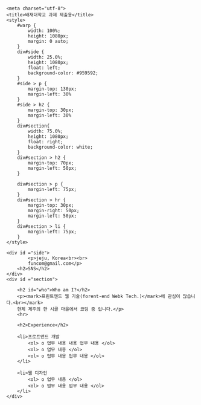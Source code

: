 # <head>
    <meta charset="utf-8">
    <title>배재대학교 과제 제출용</title>
    <style>
        #warp {
            width: 100%;
            height: 1080px;
            margin: 0 auto;
        }
        div#side {
            width: 25.0%;
            height: 1080px;
            float: left;
            background-color: #959592;
        }
        #side > p {
            margin-top: 130px;
            margin-left: 30%
        }
        #side > h2 {
            margin-top: 30px;
            margin-left: 30%
        }
        div#section{
            width: 75.0%;
            height: 1080px;
            float: right;
            background-color: white;
        }
        div#section > h2 {
            margin-top: 70px;
            margin-left: 50px;
        }

        div#section > p {
            margin-left: 75px;
        }
        div#section > hr {
            margin-top: 30px;
            margin-right: 50px;
            margin-left: 50px;
        }
        div#section > li {
            margin-left: 75px;
        }
    </style>
</head>

<body>
<div id="warp">

    <div id ="side">
            <p>jeju, Korea<br><br>
            funcom@gmail.com</p>
        <h2>SNS</h2>
    </div>
    <div id ="section">

        <h2 id="who">Who am I?</h2>
        <p><mark>프린트엔드 웹 기술(forent-end Webk Tech.)</mark>에 관심이 많습니다.<br></mark>
        현제 제주의 한 시골 마을에서 코딩 중 입니다.</p>
        <hr>

        <h2>Experience</h2>

        <li>프로트앤드 개발
            <ol> o 업무 내용 내용 업무 내용 </ol>
            <ol> o 업무 내용 </ol>
            <ol> o 업무 내용 업무 내용 </ol>
        </li>

        <li>웹 디자인
            <ol> o 업무 내용 </ol>
            <ol> o 업무 내용 업무 내용 </ol>
        </li>
    </div>
</div><!--warp-->
</body>
</html>
